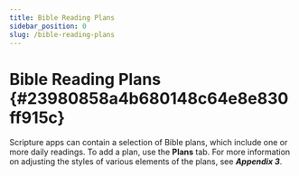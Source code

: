 ```yaml
---
title: Bible Reading Plans
sidebar_position: 0
slug: /bible-reading-plans
---
```


# Bible Reading Plans {#23980858a4b680148c64e8e830ff915c}

Scripture apps can contain a selection of Bible plans, which include one or more daily readings. To add a plan, use the **Plans** tab. For more information on adjusting the styles of various elements of the plans, see _**Appendix 3**_.

